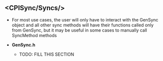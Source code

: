 ## <CPISync/Syncs/>
* For most use cases, the user will only have to interact with the GenSync object and all other sync methods will have their functions called only from GenSync, but it may be useful in some cases to manually call SyncMethod methods

* **GenSync.h**
    * TODO: FILL THIS SECTION
